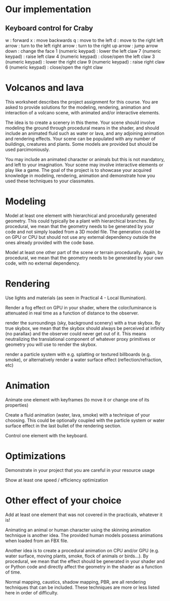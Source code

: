 # Our implementation

## Keyboard control for Craby

w : forward
x : move backwards
q : move to the left
d : move to the right
left arrow : turn to the left
right arrow : turn to the right
up arrow : jump
arrow down : change the face
1 (numeric keypad) : lower the left claw
7 (numeric keypad) : raise left claw
4 (numeric keypad) : close/open the left claw
3 (numeric keypad) : lower the right claw
9 (numeric keypad) : raise right claw
6 (numeric keypad) : close/open the right claw


# Volcanos and lava

This worksheet describes the project assignment for this course. You are asked to provide solutions for the modeling, rendering, animation and interaction of a volcano scene, with animated and/or interactive elements.

The idea is to create a scenery in this theme. Your scene should involve modeling the ground through procedural means in the shader, and should include an animated fluid such as water or lava, and any adjoining animation and rendering effects. Your scene can be populated with any number of buildings, creatures and plants. Some models are provided but should be used parcimoniously.

You may include an animated character or animals but this is not mandatory, and left to your imagination. Your scene may involve interactive elements or play like a game. The goal of the project is to showcase your acquired knowledge in modeling, rendering, animation and demonstrate how you used these techniques to your classmates.



# Modeling

Model at least one element with hierarchical and procedurally generated geometry. This could typically be a plant with hierarchical branches. By procedural, we mean that the geometry needs to be generated by your code and not simply loaded from a 3D model file. The generation could be on GPU or CPU but should not use any external dependency outside the ones already provided with the code base.

Model at least one other part of the scene or terrain procedurally. Again, by procedural, we mean that the geometry needs to be generated by your own code, with no external dependency.

# Rendering

Use lights and materials (as seen in Practical 4 - Local Illumination).

Render a fog effect on GPU in your shader, where the color/luminance is attenuated in real time as a function of distance to the observer.

render the surroundings (sky, background scenery) with a true skybox. By true skybox, we mean that the skybox should always be perceived at infinity (no parallax) and the observer could never get out of it. This means neutralizing the translational component of whatever proxy primitives or geometry you will use to render the skybox.

render a particle system with e.g. splatting or textured billboards (e.g. smoke), or alternatively render a water surface effect (reflection/refraction, etc)

# Animation

Animate one element with keyframes (to move it or change one of its properties)

Create a fluid animation (water, lava, smoke) with a technique of your choosing. This could be optionally coupled with the particle system or water surface effect in the last bullet of the rendering section.

Control one element with the keyboard.

# Optimizations

Demonstrate in your project that you are careful in your resource usage

Show at least one speed / efficiency optimization

# Other effect of your choice

Add at least one element that was not covered in the practicals, whatever it is!

Animating an animal or human character using the skinning animation technique is another idea. The provided human models possess animations when loaded from an FBX file.

Another idea is to create a procedural animation on CPU and/or GPU (e.g. water surface, moving plants, smoke, flock of animals or birds…). By procedural, we mean that the effect should be generated in your shader and or Python code and directly affect the geometry in the shader as a function of time.

Normal mapping, caustics, shadow mapping, PBR, are all rendering techniques that can be included. These techniques are more or less listed here in order of difficulty.
